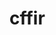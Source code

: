 # cffir
<!-- Auto-update: 2025-10-06T13:16:25.972533 -->

<!-- Auto-update: 2025-10-06T18:40:18.541628 -->

<!-- Auto-update: 2025-10-09T21:36:24.168554 -->

